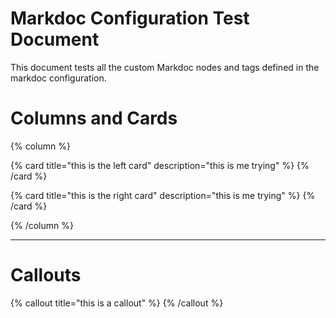 # Markdoc Configuration Test Document

This document tests all the custom Markdoc nodes and tags defined in the markdoc configuration.

# Columns and Cards
{% column %}

{% card title="this is the left card" description="this is me trying" %}
{% /card %}

{% card title="this is the right card" description="this is me trying" %}
{% /card %}

{% /column %}

--- 
# Callouts
{% callout title="this is a callout" %}
{% /callout %}